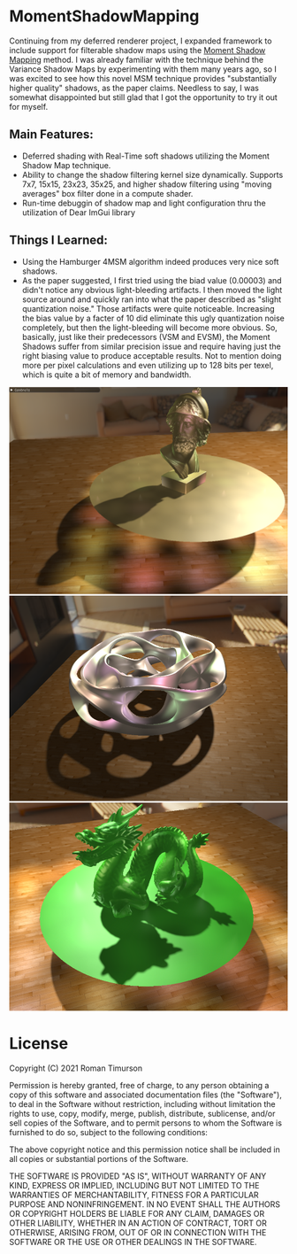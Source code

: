 # MomentShadowMapping
Continuing from my deferred renderer project, I expanded framework to include support for filterable shadow maps using the [Moment Shadow Mapping](https://cg.cs.uni-bonn.de/en/publications/paper-details/peters-2015-msm/) method.
I was already familiar with the technique behind the Variance Shadow Maps by experimenting with them many years ago, so I was excited to see how this novel MSM technique provides
"substantially higher quality" shadows, as the paper claims.  Needless to say, I was somewhat disappointed but still glad that I got the opportunity to try it out for myself.

## Main Features:
*  Deferred shading with Real-Time soft shadows utilizing the Moment Shadow Map technique.
*  Ability to change the shadow filtering kernel size dynamically.  Supports 7x7, 15x15, 23x23, 35x25, and higher shadow filtering using "moving averages" box filter done in a compute shader.
*  Run-time debuggin of shadow map and light configuration thru the utilization of Dear ImGui library

## Things I Learned:
*  Using the Hamburger 4MSM algorithm indeed produces very nice soft shadows.
*  As the paper suggested, I first tried using the biad value (0.00003) and didn't notice any obvious light-bleeding artifacts.  I then moved the light source around and quickly ran into what the paper described as "slight quantization noise."
Those artifacts were quite noticeable. Increasing the bias value by a facter of 10 did eliminate this ugly quantization noise completely, but then the light-bleeding will become more
obvious.  So, basically, just like their predecessors (VSM and EVSM), the Moment Shadows suffer from similar precision issue and require having just the right biasing value to 
produce acceptable results.  Not to mention doing more per pixel calculations and even utilizing up to 128 bits per texel, which is quite a bit of memory and bandwidth.

![Alt Text](https://github.com/timurson/MomentShadowMapping/blob/master/Image1.PNG)
![Alt Text](https://github.com/timurson/MomentShadowMapping/blob/master/Image2.PNG)
![Alt Text](https://github.com/timurson/MomentShadowMapping/blob/master/Image3.PNG)



# License
Copyright (C) 2021 Roman Timurson

Permission is hereby granted, free of charge, to any person obtaining a copy of this software and associated documentation files (the "Software"), to deal in the Software without restriction, including without limitation the rights to use, copy, modify, merge, publish, distribute, sublicense, and/or sell copies of the Software, and to permit persons to whom the Software is furnished to do so, subject to the following conditions:

The above copyright notice and this permission notice shall be included in all copies or substantial portions of the Software.

THE SOFTWARE IS PROVIDED "AS IS", WITHOUT WARRANTY OF ANY KIND, EXPRESS OR IMPLIED, INCLUDING BUT NOT LIMITED TO THE WARRANTIES OF MERCHANTABILITY, FITNESS FOR A PARTICULAR PURPOSE AND NONINFRINGEMENT. IN NO EVENT SHALL THE AUTHORS OR COPYRIGHT HOLDERS BE LIABLE FOR ANY CLAIM, DAMAGES OR OTHER LIABILITY, WHETHER IN AN ACTION OF CONTRACT, TORT OR OTHERWISE, ARISING FROM, OUT OF OR IN CONNECTION WITH THE SOFTWARE OR THE USE OR OTHER DEALINGS IN THE SOFTWARE.
